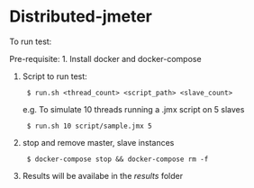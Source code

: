Distributed-jmeter
===

To run test:

Pre-requisite:
    1. Install docker and docker-compose

1. Script to run test:

        $ run.sh <thread_count> <script_path> <slave_count>

    e.g. To simulate 10 threads running a .jmx script on 5 slaves

        $ run.sh 10 script/sample.jmx 5

2. stop and remove master, slave instances

        $ docker-compose stop && docker-compose rm -f

3. Results will be availabe in the _results_ folder
